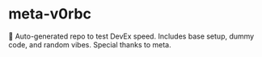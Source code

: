﻿# meta-v0rbc

🤖 Auto-generated repo to test DevEx speed.
Includes base setup, dummy code, and random vibes.
Special thanks to meta.
